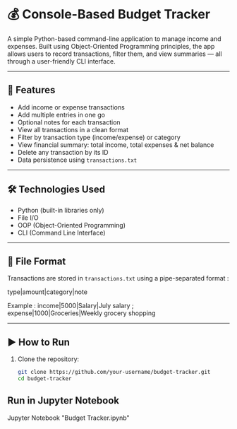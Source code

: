 # 💰 Console-Based Budget Tracker

A simple Python-based command-line application to manage income and expenses. Built using Object-Oriented Programming principles, the app allows users to record transactions, filter them, and view summaries — all through a user-friendly CLI interface.

---

## 📌 Features

- Add income or expense transactions
- Add multiple entries in one go
- Optional notes for each transaction
- View all transactions in a clean format
- Filter by transaction type (income/expense) or category
- View financial summary: total income, total expenses & net balance
- Delete any transaction by its ID
- Data persistence using `transactions.txt`

---

## 🛠️ Technologies Used

- Python (built-in libraries only)
- File I/O
- OOP (Object-Oriented Programming)
- CLI (Command Line Interface)

---

## 🧾 File Format

Transactions are stored in `transactions.txt` using a pipe-separated format :

type|amount|category|note

Example : income|5000|Salary|July salary ; 
expense|1000|Groceries|Weekly grocery shopping


---

## ▶️ How to Run

1. Clone the repository:
   ```bash
   git clone https://github.com/your-username/budget-tracker.git
   cd budget-tracker

## Run in Jupyter Notebook
Jupyter Notebook "Budget Tracker.ipynb"
